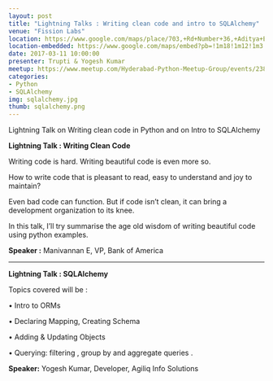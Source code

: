 ```yaml
---
layout: post
title: "Lightning Talks : Writing clean code and intro to SQLAlchemy"
venue: "Fission Labs"
location: https://www.google.com/maps/place/703,+Rd+Number+36,+Aditya+Enclave,+Venkatagiri,+Jubilee+Hills,+Hyderabad,+Telangana+500033,+India/@17.4353891,78.3999263,17z/data=!4m13!1m7!3m6!1s0x3bcb9146196f2c99:0xc8d93c62dab20c8f!2s703,+Rd+Number+36,+Aditya+Enclave,+Venkatagiri,+Jubilee+Hills,+Hyderabad,+Telangana+500033,+India!3b1!8m2!3d17.4353891!4d78.402115!3m4!1s0x3bcb9146196f2c99:0xc8d93c62dab20c8f!8m2!3d17.4353891!4d78.402115?hl=en
location-embedded: https://www.google.com/maps/embed?pb=!1m18!1m12!1m3!1d3806.507881657!2d78.399926314877!3d17.435389088049806!2m3!1f0!2f0!3f0!3m2!1i1024!2i768!4f13.1!3m3!1m2!1s0x3bcb9146196f2c99%3A0xc8d93c62dab20c8f!2s703%2C+Rd+Number+36%2C+Aditya+Enclave%2C+Venkatagiri%2C+Jubilee+Hills%2C+Hyderabad%2C+Telangana+500033%2C+India!5e0!3m2!1sen!2s!4v1488906521178
date: 2017-03-11 10:00:00
presenter: Trupti & Yogesh Kumar
meetup: https://www.meetup.com/Hyderabad-Python-Meetup-Group/events/238237853/
categories:
- Python
- SQLAlchemy
img: sqlalchemy.jpg
thumb: sqlalchemy.png
---
```



Lightning Talk on Writing clean code in Python and on Intro to SQLAlchemy
<!--more-->
<b>Lightning Talk : Writing Clean Code</b>

Writing code is hard. Writing beautiful code is even more so.

How to write code that is pleasant to read, easy to understand and joy to maintain?

Even bad code can function. But if code isn’t clean, it can bring a development organization to its knee.

In this talk, I’ll try summarise the age old wisdom of writing beautiful code using python examples.


<b>Speaker :</b>  Manivannan E, VP, Bank of America

------------------------
<b>Lightning Talk : SQLAlchemy</b>

Topics covered will be :

• Intro to ORMs

• Declaring Mapping, Creating Schema

• Adding & Updating Objects

• Querying: filtering , group by and aggregate queries .

<b>Speaker:</b> Yogesh Kumar, Developer, Agiliq Info Solutions

[hampden]: https://github.com/jekyll/jekyll
